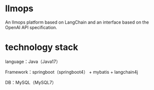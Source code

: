 # llmops
An llmops platform based on LangChain and an interface based on the OpenAI API specification.

# technology stack
language：Java（Java17）

Framework：springboot（springboot4） + mybatis + langchain4j

DB：MySQL（MySQL7）
